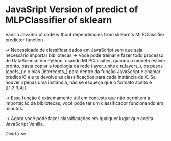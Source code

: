# JavaSript Version of predict of MLPClassifier of sklearn
 Vanilla JavaScript code without dependencies from sklearn's MLPClassifier predictor function
 
-> Necessidade de classificar dados em JavaScript sem que seja necessário importar bibliotecas
-> Você pode treinar e fazer todo processo de DataScience em Python, usando MLPClassifier, quando o modelo estiver pronto, basta copiar a topologia da rede (layer_units e n_layers_), os pesos (coefs_) e o bias (intercepts_) para dentro da função JavaScript e chamar predict(X) ele te devolve as classificações para cada instância de X. Se houver apenas uma instância, não se esqueça que o formato aceito é [[1,2,3,4]].

-> Essa função é extremamente útil em contests que não permitem a importação de bibliotecas, você pode ter um classificador funcionando em minutos.

-> Agora você pode fazer classificações em qualquer lugar que aceita JavaScript Vanilla.

Divirta-se.
